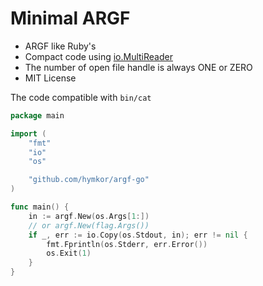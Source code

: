 Minimal ARGF
============

- ARGF like Ruby's
- Compact code using [io.MultiReader](https://pkg.go.dev/io#MultiReader)
- The number of open file handle is always ONE or ZERO
- MIT License

The code compatible with `bin/cat`

```example.go
package main

import (
    "fmt"
    "io"
    "os"

    "github.com/hymkor/argf-go"
)

func main() {
    in := argf.New(os.Args[1:])
    // or argf.New(flag.Args())
    if _, err := io.Copy(os.Stdout, in); err != nil {
        fmt.Fprintln(os.Stderr, err.Error())
        os.Exit(1)
    }
}
```
